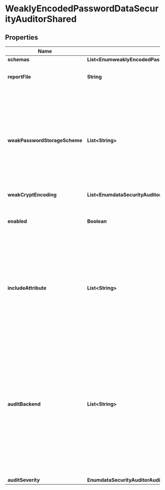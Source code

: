 

# WeaklyEncodedPasswordDataSecurityAuditorShared


## Properties

| Name | Type | Description | Notes |
|------------ | ------------- | ------------- | -------------|
|**schemas** | **List&lt;EnumweaklyEncodedPasswordDataSecurityAuditorSchemaUrn&gt;** |  |  |
|**reportFile** | **String** | Specifies the name of the detailed report file. |  [optional] |
|**weakPasswordStorageScheme** | **List&lt;String&gt;** | The password storage schemes that are considered weak. Users with any of the specified password storage schemes will be included in the report. |  [optional] |
|**weakCryptEncoding** | **List&lt;EnumdataSecurityAuditorWeakCryptEncodingProp&gt;** |  |  [optional] |
|**enabled** | **Boolean** | Indicates whether the Data Security Auditor is enabled for use. |  [optional] |
|**includeAttribute** | **List&lt;String&gt;** | Specifies the attributes from the audited entries that should be included detailed reports. By default, no attributes are included. |  [optional] |
|**auditBackend** | **List&lt;String&gt;** | Specifies which backends the data security auditor may be applied to. By default, the data security auditors will audit entries in all backend types that support data auditing (Local DB, LDIF, and Config File Handler). |  [optional] |
|**auditSeverity** | **EnumdataSecurityAuditorAuditSeverityProp** |  |  [optional] |




